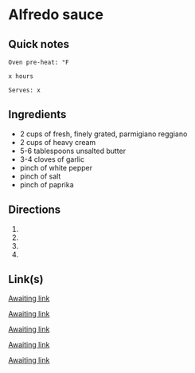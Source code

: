 # Alfredo sauce

## Quick notes 
```
Oven pre-heat: °F 

x hours

Serves: x
```

## Ingredients
+ 2 cups of fresh, finely grated, parmigiano reggiano
+ 2 cups of heavy cream
+ 5-6 tablespoons unsalted butter
+ 3-4 cloves of garlic
+ pinch of white pepper
+ pinch of salt
+ pinch of paprika



## Directions
1. 


1. 


1. 


1. 


## Link(s)
[Awaiting link](url)

[Awaiting link](url)

[Awaiting link](url)

[Awaiting link](url)

[Awaiting link](url)

